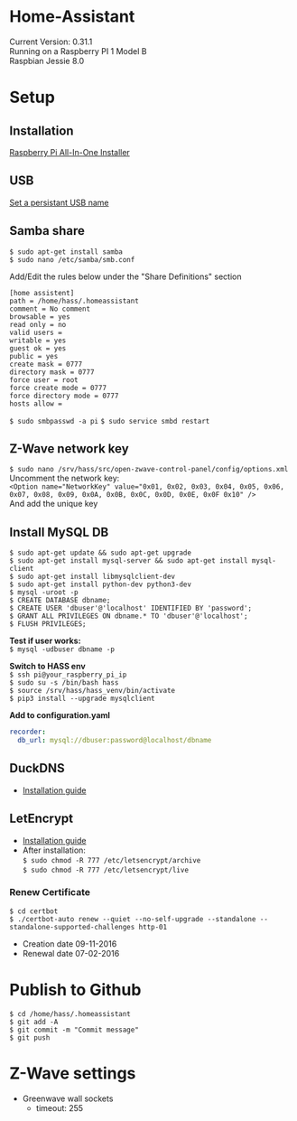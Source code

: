 # Home-Assistant
Current Version: 0.31.1  
Running on a Raspberry PI 1 Model B  
Raspbian Jessie 8.0

# Setup
## Installation
[Raspberry Pi All-In-One Installer](https://home-assistant.io/getting-started/installation-raspberry-pi-all-in-one/)

## USB
[Set a persistant USB name](http://www.domoticz.com/wiki/PersistentUSBDevices)

## Samba share
```$ sudo apt-get install samba```  
```$ sudo nano /etc/samba/smb.conf```  

Add/Edit the rules below under the "Share Definitions" section  
```
[home assistent]
path = /home/hass/.homeassistant
comment = No comment
browsable = yes
read only = no
valid users =
writable = yes
guest ok = yes
public = yes
create mask = 0777
directory mask = 0777
force user = root
force create mode = 0777
force directory mode = 0777
hosts allow =
```
```$ sudo smbpasswd -a pi```
```$ sudo service smbd restart```

## Z-Wave network key
```$ sudo nano /srv/hass/src/open-zwave-control-panel/config/options.xml```  
Uncomment the network key:  
```<Option name="NetworkKey" value="0x01, 0x02, 0x03, 0x04, 0x05, 0x06, 0x07, 0x08, 0x09, 0x0A, 0x0B, 0x0C, 0x0D, 0x0E, 0x0F 0x10" />```  
And add the unique key

## Install MySQL DB
```$ sudo apt-get update && sudo apt-get upgrade```  
```$ sudo apt-get install mysql-server && sudo apt-get install mysql-client```  
```$ sudo apt-get install libmysqlclient-dev```  
```$ sudo apt-get install python-dev python3-dev```  
```$ mysql -uroot -p```  
```$ CREATE DATABASE dbname;```  
```$ CREATE USER 'dbuser'@'localhost' IDENTIFIED BY 'password';```  
```$ GRANT ALL PRIVILEGES ON dbname.* TO 'dbuser'@'localhost';```  
```$ FLUSH PRIVILEGES;```  

**Test if user works:**  
```$ mysql -udbuser dbname -p```

**Switch to HASS env**  
```$ ssh pi@your_raspberry_pi_ip```  
```$ sudo su -s /bin/bash hass```  
```$ source /srv/hass/hass_venv/bin/activate```  
```$ pip3 install --upgrade mysqlclient```  

**Add to configuration.yaml**  
```yaml
recorder:
  db_url: mysql://dbuser:password@localhost/dbname
```

## DuckDNS
* [Installation guide](https://www.duckdns.org/install.jsp?tab=pi)

## LetEncrypt
* [Installation guide](https://home-assistant.io/blog/2015/12/13/setup-encryption-using-lets-encrypt/)  
* After installation:  
  ```$ sudo chmod -R 777 /etc/letsencrypt/archive```  
  ```$ sudo chmod -R 777 /etc/letsencrypt/live```

### Renew Certificate
```$ cd certbot```  
```$ ./certbot-auto renew --quiet --no-self-upgrade --standalone --standalone-supported-challenges http-01```

* Creation date 09-11-2016
* Renewal date 07-02-2016

# Publish to Github
```$ cd /home/hass/.homeassistant```  
```$ git add -A```  
```$ git commit -m "Commit message"```  
```$ git push```

# Z-Wave settings
* Greenwave wall sockets
  * timeout: 255